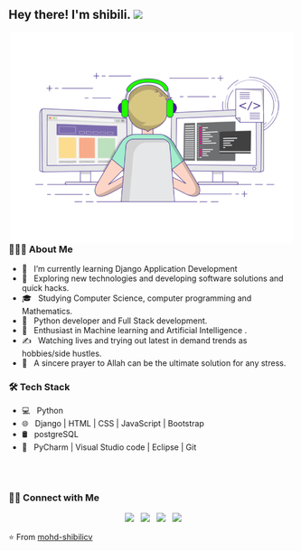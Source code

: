 <h2> Hey there! I'm shibili. <img src="https://github.com/souvikguria98/souvikguria98/blob/master/Hi.gif" width="25"></h2>
<img align="right" alt="GIF" src="https://raw.githubusercontent.com/devSouvik/devSouvik/master/gif3.gif" width="500"/>

<h3> 👨🏻‍💻 About Me </h3>

- 🔭 &nbsp; I’m currently learning Django Application Development
- 🤔 &nbsp; Exploring new technologies and developing software solutions and quick hacks.
- 🎓 &nbsp; Studying Computer Science, computer programming and Mathematics.
- 💼 &nbsp; Python developer and Full Stack development.
- 🌱 &nbsp; Enthusiast in Machine learning and Artificial Intelligence .
- ✍️ &nbsp; Watching lives and trying out latest in demand trends as hobbies/side hustles.
- 🤲 &nbsp; A sincere prayer to Allah can be the ultimate solution for any stress. 

<h3>🛠 Tech Stack</h3>

- 💻 &nbsp; Python
- 🌐 &nbsp; Django | HTML | CSS | JavaScript | Bootstrap 
- 🛢 &nbsp; postgreSQL
- 🔧 &nbsp; PyCharm | Visual Studio code | Eclipse | Git

<br>

</br>


<h3> 🤝🏻 Connect with Me </h3>

<p align="center">
&nbsp; <a href="https://twitter.com/shibilicv__" target="_blank" rel="noopener noreferrer"><img src="https://img.icons8.com/plasticine/100/000000/twitter.png" width="50" /></a>  
&nbsp; <a href="https://www.instagram.com/shibilicv__/" target="_blank" rel="noopener noreferrer"><img src="https://img.icons8.com/plasticine/100/000000/instagram-new.png" width="50" /></a>  
&nbsp; <a href="https://www.linkedin.com/in/shibilicv__/" target="_blank" rel="noopener noreferrer"><img src="https://img.icons8.com/plasticine/100/000000/linkedin.png" width="50" /></a>
&nbsp; <a href="mailto:mohshibilicv@gmail.com" target="_blank" rel="noopener noreferrer"><img src="https://img.icons8.com/plasticine/100/000000/gmail.png"  width="50" /></a>
</p>

⭐️ From [mohd-shibilicv](https://github.com/mohd-shibilicv)
